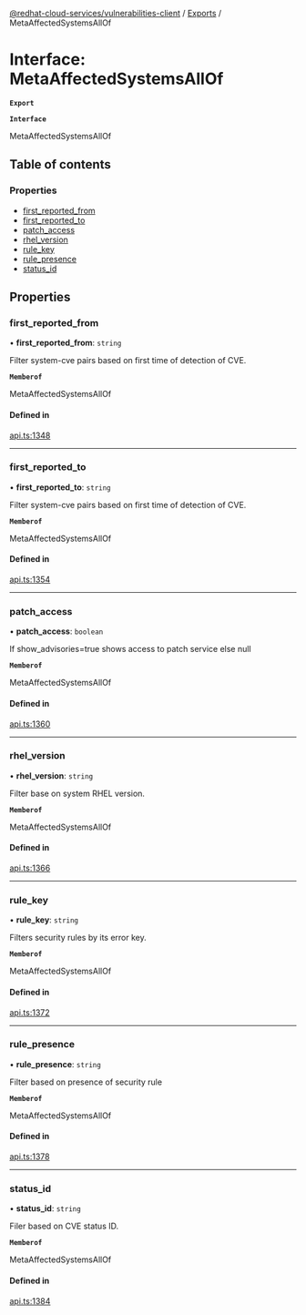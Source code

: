 [@redhat-cloud-services/vulnerabilities-client](../README.md) / [Exports](../modules.md) / MetaAffectedSystemsAllOf

# Interface: MetaAffectedSystemsAllOf

**`Export`**

**`Interface`**

MetaAffectedSystemsAllOf

## Table of contents

### Properties

- [first\_reported\_from](MetaAffectedSystemsAllOf.md#first_reported_from)
- [first\_reported\_to](MetaAffectedSystemsAllOf.md#first_reported_to)
- [patch\_access](MetaAffectedSystemsAllOf.md#patch_access)
- [rhel\_version](MetaAffectedSystemsAllOf.md#rhel_version)
- [rule\_key](MetaAffectedSystemsAllOf.md#rule_key)
- [rule\_presence](MetaAffectedSystemsAllOf.md#rule_presence)
- [status\_id](MetaAffectedSystemsAllOf.md#status_id)

## Properties

### first\_reported\_from

• **first\_reported\_from**: `string`

Filter system-cve pairs based on first time of detection of CVE.

**`Memberof`**

MetaAffectedSystemsAllOf

#### Defined in

[api.ts:1348](https://github.com/RedHatInsights/javascript-clients/blob/master/packages/vulnerabilities/git-api/api.ts#L1348)

___

### first\_reported\_to

• **first\_reported\_to**: `string`

Filter system-cve pairs based on first time of detection of CVE.

**`Memberof`**

MetaAffectedSystemsAllOf

#### Defined in

[api.ts:1354](https://github.com/RedHatInsights/javascript-clients/blob/master/packages/vulnerabilities/git-api/api.ts#L1354)

___

### patch\_access

• **patch\_access**: `boolean`

If show_advisories=true shows access to patch service else null

**`Memberof`**

MetaAffectedSystemsAllOf

#### Defined in

[api.ts:1360](https://github.com/RedHatInsights/javascript-clients/blob/master/packages/vulnerabilities/git-api/api.ts#L1360)

___

### rhel\_version

• **rhel\_version**: `string`

Filter base on system RHEL version.

**`Memberof`**

MetaAffectedSystemsAllOf

#### Defined in

[api.ts:1366](https://github.com/RedHatInsights/javascript-clients/blob/master/packages/vulnerabilities/git-api/api.ts#L1366)

___

### rule\_key

• **rule\_key**: `string`

Filters security rules by its error key.

**`Memberof`**

MetaAffectedSystemsAllOf

#### Defined in

[api.ts:1372](https://github.com/RedHatInsights/javascript-clients/blob/master/packages/vulnerabilities/git-api/api.ts#L1372)

___

### rule\_presence

• **rule\_presence**: `string`

Filter based on presence of security rule

**`Memberof`**

MetaAffectedSystemsAllOf

#### Defined in

[api.ts:1378](https://github.com/RedHatInsights/javascript-clients/blob/master/packages/vulnerabilities/git-api/api.ts#L1378)

___

### status\_id

• **status\_id**: `string`

Filer based on CVE status ID.

**`Memberof`**

MetaAffectedSystemsAllOf

#### Defined in

[api.ts:1384](https://github.com/RedHatInsights/javascript-clients/blob/master/packages/vulnerabilities/git-api/api.ts#L1384)
